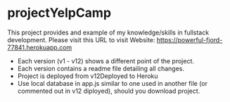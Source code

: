 # projectYelpCamp
This project provides and example of my knowledge/skills in fullstack development.
Please visit this URL to visit Website: https://powerful-fjord-77841.herokuapp.com

* Each version (v1 - v12) shows a different point of the project.
* Each version contains a readme file detailing all changes.
* Project is deployed from v12Deployed to Heroku
* Use local database in app.js similar to one used in another file (or commented out in v12 diployed), should you download project.
